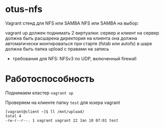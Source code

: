 # otus-nfs

Vagrant стенд для NFS или SAMBA
NFS или SAMBA на выбор:

vagrant up должен поднимать 2 виртуалки: сервер и клиент
на сервер должна быть расшарена директория
на клиента она должна автоматически монтироваться при старте (fstab или autofs)
в шаре должна быть папка upload с правами на запись
- требования для NFS: NFSv3 по UDP, включенный firewall

# Работоспособность

Поднимаем кластер `vagrant up`

Проверяем на клиенте папку `test` для юзера vagrant

```
[vagrant@client ~]$ ll /mnt/upload/
total 4
-rw-r--r--. 1 vagrant vagrant 22 Jan 10 07:01 test
```
